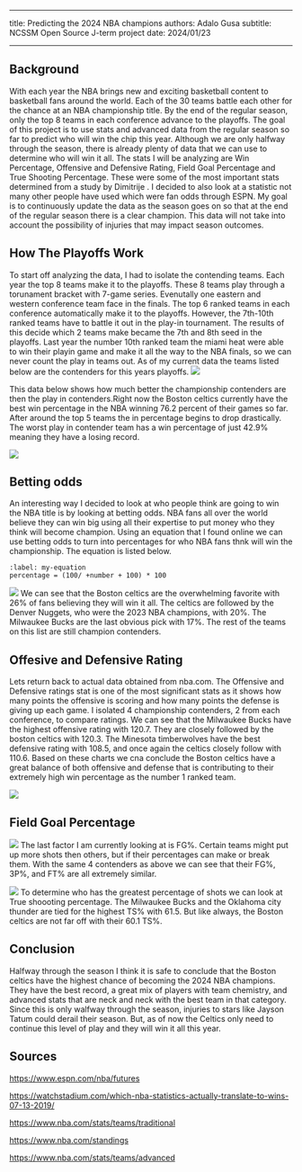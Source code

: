 ----

title: Predicting the 2024 NBA champions
authors: Adalo Gusa
subtitle: NCSSM Open Source J-term project
date: 2024/01/23
    


----

 

## Background
With each year the NBA brings new and exciting basketball content to basketball fans around the world. Each of the 30 teams battle each other for the chance at an NBA championship title. By the end of the regular season, only the top 8 teams in each conference advance to the playoffs. The goal of this project is to use stats and advanced data from the regular season so far to predict who will win the chip this year. Although we are only halfway through the season, there is already plenty of data that we can use to determine who will win it all. The stats I will be analyzing are Win Percentage, Offensive and Defensive Rating, Field Goal Percentage and True Shooting Percentage. These were some of the most important stats determined from a study by Dimitrije [](doi:10.1371/journal.pone.0273427). I decided to also look at a statistic not many other people have used which were fan odds through ESPN. My goal is to continuously update the data as the season goes on so that at the end of the regular season there is a clear champion. This data will not take into account the possibility of injuries that may impact season outcomes.


## How The Playoffs Work
To start off analyzing the data, I had to isolate the contending teams. Each year the top 8 teams make it to the playoffs. These 8 teams play through a torunament bracket with 7-game series. Evenutally one eastern and western conference team face in the finals. The top 6 ranked teams in each conference automatically make it to the playoffs. However, the 7th-10th ranked teams have to battle it out in the play-in tournament. The results of this decide which 2 teams make became the 7th and 8th seed in the playoffs. Last year the number 10th ranked team the miami heat were able to win their playin game and make it all the way to the NBA finals, so we can never count the play in teams out. As of my current data the teams listed below are the contenders for this years playoffs.
![](#PlayoffContenders)

This data below shows how much better the championship contenders are then the play in contenders.Right now the Boston celtics currently have the best win percentage in the NBA winning 76.2 percent of their games so far. After around the top 5 teams the in percentage begins to drop drastically. The worst play in contender team has a win percentage of just 42.9% meaning they have a losing record. 

![](#WinP)

## Betting odds

An interesting way I decided to look at who people think are going to win the NBA title is by looking at betting odds. NBA fans all over the world believe they can win big using all their expertise to put money who they think will become champion. Using an equation that I found online we can use betting odds to turn into percentages for who NBA fans thnk will win the championship. The equation is listed below.

```{math}
:label: my-equation
percentage = (100/ +number + 100) * 100 
```
![](#BettingOdds)
We can see that the Boston celtics are the overwhelming favorite with 26% of fans believing they will win it all. The celtics are followed by the Denver Nuggets, who were the 2023 NBA champions, with 20%. The Milwaukee Bucks are the last obvious pick with 17%. The rest of the teams on this list are still champion contenders. 

## Offesive and Defensive Rating

Lets return back to actual data obtained from nba.com. The Offensive and Defensive ratings stat is one of the most significant stats as it shows how many points the offensive is scoring and how many points the defense is giving up each game. I isolated 4 championship contenders, 2 from each conference, to compare ratings. We can see that the Milwaukee Bucks have the highest offensive rating with 120.7. They are closely followed by the boston celtics with 120.3. The Minesota timberwolves have the best defensive rating with 108.5, and once again the celtics closely follow with 110.6. Based on these charts we cna conclude the Boston celtics have a great balance of both offensive and defense that is contributing to their extremely high win percentage as the number 1 ranked team. 

![](#OFFDEFRTG)
## Field Goal Percentage

![](#ShootingP)
The last factor I am currently looking at is FG%. Certain teams might put up more shots then others, but if their percentages can make or break them. With the same 4 contenders as above we can see that their FG%, 3P%, and FT% are all extremely similar. 

![](#TSP)
To determine who has the greatest percentage of shots we can look at True shoooting percentage. The Milwaukee Bucks and the Oklahoma city thunder are tied for the highest TS% with 61.5. But like always, the Boston celtics are not far off with their 60.1 TS%.


## Conclusion

Halfway through the season  I think it is safe to conclude that the Boston celtics have the highest chance of becoming the 2024 NBA champions. They have the best record, a great mix of players with team chemistry, and advanced stats that are neck and neck with the best team in that category. Since this is only walfway through the season, injuries to stars like Jayson Tatum could derail their season. But, as of now the Celtics only need to continue this level of play and they will win it all this year.


## Sources

https://www.espn.com/nba/futures

https://watchstadium.com/which-nba-statistics-actually-translate-to-wins-07-13-2019/

https://www.nba.com/stats/teams/traditional

https://www.nba.com/standings

https://www.nba.com/stats/teams/advanced


